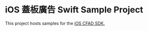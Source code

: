 # iOS 蓋板廣告 Swift Sample Project
This project hosts samples for the [iOS CFAD SDK.](http://cdn.doublemax.net/sdk/iOS-Interstitial-Swift.html)

